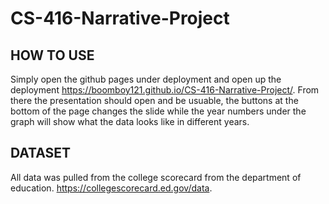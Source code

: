 ﻿# CS-416-Narrative-Project
## HOW TO USE
Simply open the github pages under deployment and open up the deployment https://boomboy121.github.io/CS-416-Narrative-Project/.
From there the presentation should open and be usuable, the buttons at the bottom of the page changes the slide while the year numbers under the graph will show what the data looks like in different years.

## DATASET

All data was pulled from the college scorecard from the department of education. https://collegescorecard.ed.gov/data.
